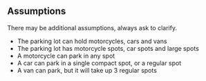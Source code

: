 ## Assumptions

There may be additional assumptions, always ask to clarify.

* The parking lot can hold motorcycles, cars and vans
* The parking lot has motorcycle spots, car spots and large spots
* A motorcycle can park in any spot
* A car can park in a single compact spot, or a regular spot
* A van can park, but it will take up 3 regular spots
